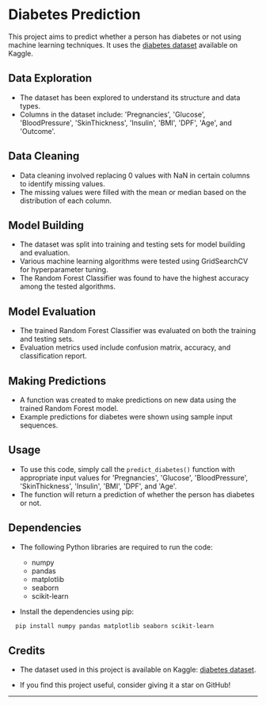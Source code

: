 # Diabetes Prediction

This project aims to predict whether a person has diabetes or not using machine learning techniques. It uses the [diabetes dataset](https://www.kaggle.com/johndasilva/diabetes) available on Kaggle.

## Data Exploration

- The dataset has been explored to understand its structure and data types.
- Columns in the dataset include: 'Pregnancies', 'Glucose', 'BloodPressure', 'SkinThickness', 'Insulin', 'BMI', 'DPF', 'Age', and 'Outcome'.

## Data Cleaning

- Data cleaning involved replacing 0 values with NaN in certain columns to identify missing values.
- The missing values were filled with the mean or median based on the distribution of each column.

## Model Building

- The dataset was split into training and testing sets for model building and evaluation.
- Various machine learning algorithms were tested using GridSearchCV for hyperparameter tuning.
- The Random Forest Classifier was found to have the highest accuracy among the tested algorithms.

## Model Evaluation

- The trained Random Forest Classifier was evaluated on both the training and testing sets.
- Evaluation metrics used include confusion matrix, accuracy, and classification report.

## Making Predictions

- A function was created to make predictions on new data using the trained Random Forest model.
- Example predictions for diabetes were shown using sample input sequences.

## Usage

- To use this code, simply call the `predict_diabetes()` function with appropriate input values for 'Pregnancies', 'Glucose', 'BloodPressure', 'SkinThickness', 'Insulin', 'BMI', 'DPF', and 'Age'.
- The function will return a prediction of whether the person has diabetes or not.

## Dependencies

- The following Python libraries are required to run the code:
  - numpy
  - pandas
  - matplotlib
  - seaborn
  - scikit-learn

- Install the dependencies using pip:
```bash
  pip install numpy pandas matplotlib seaborn scikit-learn
  ```

## Credits

- The dataset used in this project is available on Kaggle: [diabetes dataset](https://www.kaggle.com/johndasilva/diabetes).

- If you find this project useful, consider giving it a star on GitHub!

--- 


